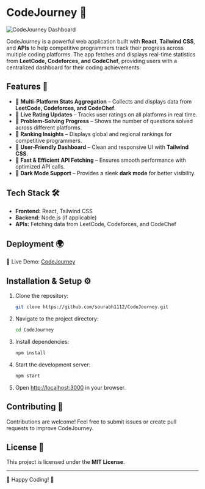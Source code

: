 
# CodeJourney 🚀

![CodeJourney Dashboard](https://github.com/sourabh1112/CodeJourney/raw/main/assets/dashboard.png)

CodeJourney is a powerful web application built with **React**, **Tailwind CSS**, and **APIs** to help competitive programmers track their progress across multiple coding platforms. The app fetches and displays real-time statistics from **LeetCode, Codeforces, and CodeChef**, providing users with a centralized dashboard for their coding achievements.

## Features 🌟

- 🔹 **Multi-Platform Stats Aggregation** – Collects and displays data from **LeetCode, Codeforces, and CodeChef**.
- 🔹 **Live Rating Updates** – Tracks user ratings on all platforms in real time.
- 🔹 **Problem-Solving Progress** – Shows the number of questions solved across different platforms.
- 🔹 **Ranking Insights** – Displays global and regional rankings for competitive programmers.
- 🔹 **User-Friendly Dashboard** – Clean and responsive UI with **Tailwind CSS**.
- 🔹 **Fast & Efficient API Fetching** – Ensures smooth performance with optimized API calls.
- 🔹 **Dark Mode Support** – Provides a sleek **dark mode** for better visibility.

## Tech Stack 🛠️

- **Frontend:** React, Tailwind CSS
- **Backend:** Node.js (if applicable)
- **APIs:** Fetching data from LeetCode, Codeforces, and CodeChef

## Deployment 🌍

🚀 Live Demo: [CodeJourney](https://code-journey-sandy.vercel.app/)

## Installation & Setup ⚙️

1. Clone the repository:
   ```sh
   git clone https://github.com/sourabh1112/CodeJourney.git
   ```

2. Navigate to the project directory:
   ```sh
   cd CodeJourney
   ```

3. Install dependencies:
   ```sh
   npm install
   ```

4. Start the development server:
   ```sh
   npm start
   ```

5. Open [http://localhost:3000](http://localhost:3000) in your browser.

## Contributing 🤝

Contributions are welcome! Feel free to submit issues or create pull requests to improve CodeJourney.

## License 📜

This project is licensed under the **MIT License**.

---

🌟 Happy Coding! 🚀
